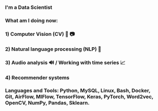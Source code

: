 ### I'm a Data Scientist

### What am I doing now:
### 1) Computer Vision (CV) 🎥 📷
### 2) Natural language processing (NLP) 📝
### 3) Audio analysis 🔊 / Working with time series 📈
### 4) Recommender systems 

### Languages and Tools: Python, MySQL, Linux, Bash, Docker, Git, AirFlow, MlFlow, TensorFlow, Keras, PyTorch, Word2vec, OpenCV, NumPy, Pandas, Sklearn. 
